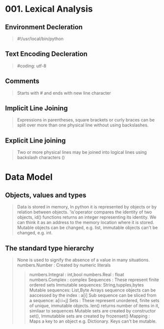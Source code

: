 # 001. Lexical Analysis
## Environment Decleration
> #!/usr/local/bin/python
## Text Encoding Decleration
> #coding: utf-8
## Comments
> Starts with # and ends with new line character
## Implicit Line Joining
> Expressions in parentheses, square brackets or curly braces can be split over more than one physical line without using backslashes. 
## Explicit Line joining
> Two or more physical lines may be joined into logical lines using backslash characters (\)


# Data Model
## Objects, values and types
> Data is stored in memory, In python it is represented by objects or by relation between objects. 'is'operator compares the identity of two objects, id() functions returns an integer representing its identity. We can think it as an address to the memory location where it is stored.
> Mutable objects can be changed, e.g. list, immutable objects can't be changed, e.g. int.
## The standard type hierarchy
> None is used to signify the absence of a value in many situations.
> numbers.Number : Created by numeric literals
>> numbers.Integral : int,bool
>> numbers.Real : float
>> numbers.Complex : complex
> Sequences : These represent finite ordered sets
>> Immutable sequences: String,tupples,bytes
>> Mutable sequences: List,Byte Arrays
>> sequence objects can be aaccessed by the index : a[i]
>> Sub sequence can be sliced from a sequence: a[i:i+j] 
> Sets : These represent unordered, finite sets of unique, immutable objects.
>> len() returns number of items in it, similaar to sequences
>> Mutable sets are created by constructor set(), Immutabble sets are created by frozenset()
> Mapping : Maps a key to an object e.g. Dictionary. Keys can't be mutable.
